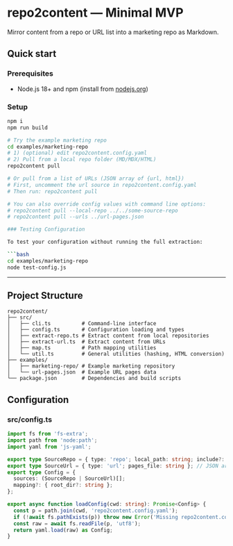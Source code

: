 # repo2content — Minimal MVP

Mirror content from a repo or URL list into a marketing repo as Markdown.

## Quick start

### Prerequisites
- Node.js 18+ and npm (install from [nodejs.org](https://nodejs.org/))

### Setup
```bash
npm i
npm run build

# Try the example marketing repo
cd examples/marketing-repo
# 1) (optional) edit repo2content.config.yaml
# 2) Pull from a local repo folder (MD/MDX/HTML)
repo2content pull

# Or pull from a list of URLs (JSON array of {url, html})
# First, uncomment the url source in repo2content.config.yaml
# Then run: repo2content pull

# You can also override config values with command line options:
# repo2content pull --local-repo ../../some-source-repo
# repo2content pull --urls ../url-pages.json

### Testing Configuration

To test your configuration without running the full extraction:

```bash
cd examples/marketing-repo
node test-config.js
```

---

## Project Structure

```
repo2content/
├── src/
│   ├── cli.ts          # Command-line interface
│   ├── config.ts       # Configuration loading and types
│   ├── extract-repo.ts # Extract content from local repositories
│   ├── extract-url.ts  # Extract content from URLs
│   ├── map.ts          # Path mapping utilities
│   └── util.ts         # General utilities (hashing, HTML conversion)
├── examples/
│   ├── marketing-repo/ # Example marketing repository
│   └── url-pages.json  # Example URL pages data
└── package.json        # Dependencies and build scripts
```

## Configuration

### src/config.ts
```ts
import fs from 'fs-extra';
import path from 'node:path';
import yaml from 'js-yaml';

export type SourceRepo = { type: 'repo'; local_path: string; include?: string[]; exclude?: string[] };
export type SourceUrl = { type: 'url'; pages_file: string }; // JSON array of { url, html }
export type Config = {
  sources: (SourceRepo | SourceUrl)[];
  mapping?: { root_dir?: string };
};

export async function loadConfig(cwd: string): Promise<Config> {
  const p = path.join(cwd, 'repo2content.config.yaml');
  if (!await fs.pathExists(p)) throw new Error('Missing repo2content.config.yaml');
  const raw = await fs.readFile(p, 'utf8');
  return yaml.load(raw) as Config;
}
